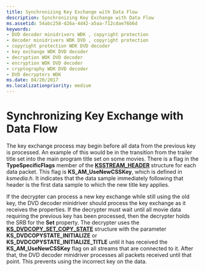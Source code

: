 ```yaml
---
title: Synchronizing Key Exchange with Data Flow
description: Synchronizing Key Exchange with Data Flow
ms.assetid: 54abc258-d26a-4d42-a5aa-712cdae76b6d
keywords:
- DVD decoder minidrivers WDK , copyright protection
- decoder minidrivers WDK DVD , copyright protection
- copyright protection WDK DVD decoder
- key exchange WDK DVD decoder
- decryption WDK DVD decoder
- encryption WDK DVD decoder
- cryptography WDK DVD decoder
- DVD decrypters WDK
ms.date: 04/20/2017
ms.localizationpriority: medium
---
```


# Synchronizing Key Exchange with Data Flow





The key exchange process may begin before all data from the previous key is processed. An example of this would be in the transition from the trailer title set into the main program title set on some movies. There is a flag in the **TypeSpecificFlags** member of the [**KSSTREAM\_HEADER**](https://msdn.microsoft.com/library/windows/hardware/ff567138) structure for each data packet. This flag is **KS\_AM\_UseNewCSSKey**, which is defined in *ksmedia.h*. It indicates that the data sample immediately following that header is the first data sample to which the new title key applies.

If the decrypter can process a new key exchange while still using the old key, the DVD decoder minidriver should process the key exchange as it receives the properties. If the decrypter must wait until all movie data requiring the previous key has been processed, then the decrypter holds the SRB for the **Set** property. The decrypter uses the [**KS\_DVDCOPY\_SET\_COPY\_STATE**](https://msdn.microsoft.com/library/windows/hardware/ff567639) structure with the parameter **KS\_DVDCOPYSTATE\_INITIALIZE** or **KS\_DVDCOPYSTATE\_INITIALIZE\_TITLE** until it has received the **KS\_AM\_UseNewCSSKey** flag on all streams that are connected to it. After that, the DVD decoder minidriver processes all packets received until that point. This prevents using the incorrect key on the data.

 

 




